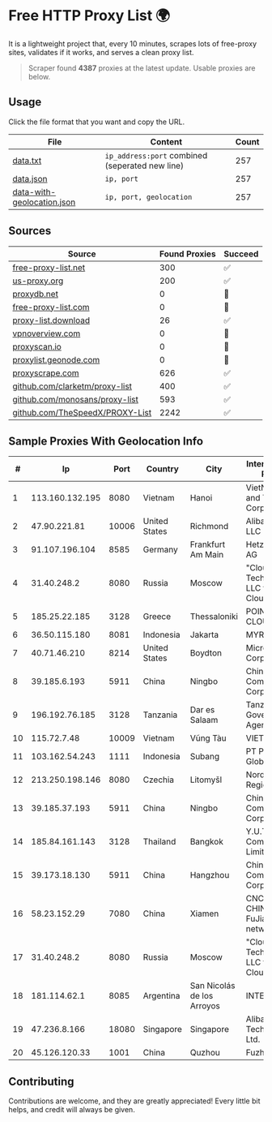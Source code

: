 
# Free HTTP Proxy List 🌍

It is a lightweight project that, every 10 minutes, scrapes lots of free-proxy sites, validates if it works, and serves a clean proxy list.


> Scraper found **4387** proxies at the latest update. Usable proxies are below.

## Usage

Click the file format that you want and copy the URL.


|File|Content|Count|
|----|-------|-----|
|[data.txt](https://raw.githubusercontent.com/themiralay/Proxy-List-World/master/data.txt)|`ip_address:port` combined (seperated new line)|257|
|[data.json](https://raw.githubusercontent.com/themiralay/Proxy-List-World/master/data.json)|`ip, port`|257|
|[data-with-geolocation.json](https://raw.githubusercontent.com/themiralay/Proxy-List-World/master/data-with-geolocation.json)|`ip, port, geolocation`|257|

## Sources

|Source|Found Proxies|Succeed|
|------|-------------|-------|
|[free-proxy-list.net](https://free-proxy-list.net)|300|✅|
|[us-proxy.org](https://www.us-proxy.org)|200|✅|
|[proxydb.net](http://proxydb.net)|0|🚫|
|[free-proxy-list.com](https://free-proxy-list.com/?page=&port=&type%5B%5D=http&type%5B%5D=https&up_time=0&search=Search)|0|🚫|
|[proxy-list.download](https://www.proxy-list.download/HTTP)|26|✅|
|[vpnoverview.com](https://vpnoverview.com/privacy/anonymous-browsing/free-proxy-servers)|0|🚫|
|[proxyscan.io](https://www.proxyscan.io)|0|🚫|
|[proxylist.geonode.com](https://proxylist.geonode.com/api/proxy-list?limit=300&page=1&sort_by=lastChecked&sort_type=desc&protocols=http,https)|0|🚫|
|[proxyscrape.com](https://api.proxyscrape.com/v2/?request=displayproxies&protocol=http&timeout=10000&country=all&ssl=all&anonymity=all)|626|✅|
|[github.com/clarketm/proxy-list](https://raw.githubusercontent.com/clarketm/proxy-list/master/proxy-list-raw.txt)|400|✅|
|[github.com/monosans/proxy-list](https://raw.githubusercontent.com/monosans/proxy-list/main/proxies/http.txt)|593|✅|
|[github.com/TheSpeedX/PROXY-List](https://raw.githubusercontent.com/TheSpeedX/PROXY-List/master/http.txt)|2242|✅|


## Sample Proxies With Geolocation Info

|#|Ip|Port|Country|City|Internet Service Provider|
|-|--|----|-------|----|-------------------------|
|1|113.160.132.195|8080|Vietnam|Hanoi|VietNam Post and Telecom Corporation|
|2|47.90.221.81|10006|United States|Richmond|Alibaba.com LLC|
|3|91.107.196.104|8585|Germany|Frankfurt Am Main|Hetzner Online AG|
|4|31.40.248.2|8080|Russia|Moscow|"Cloud Technologies" LLC trading as Cloud.ru|
|5|185.25.22.185|3128|Greece|Thessaloniki|POINTER-CLOUD2|
|6|36.50.115.180|8081|Indonesia|Jakarta|MYREPUBLIC|
|7|40.71.46.210|8214|United States|Boydton|Microsoft Corporation|
|8|39.185.6.193|5911|China|Ningbo|China Mobile Communications Corporation|
|9|196.192.76.185|3128|Tanzania|Dar es Salaam|Tanzania e-Government Agency|
|10|115.72.7.48|10009|Vietnam|Vũng Tàu|VIETELmetro|
|11|103.162.54.243|1111|Indonesia|Subang|PT Pratama Asia Globalindo|
|12|213.250.198.146|8080|Czechia|Litomyšl|Nordic Telecom Regional s.r.o.|
|13|39.185.37.193|5911|China|Ningbo|China Mobile Communications Corporation|
|14|185.84.161.143|3128|Thailand|Bangkok|Y.U.T Corporate Company Limited|
|15|39.173.18.130|5911|China|Hangzhou|China Mobile Communications Corporation|
|16|58.23.152.29|7080|China|Xiamen|CNCGroup CHINA169 FuJian province network|
|17|31.40.248.2|8080|Russia|Moscow|"Cloud Technologies" LLC trading as Cloud.ru|
|18|181.114.62.1|8085|Argentina|San Nicolás de los Arroyos|INTERAIR|
|19|47.236.8.166|18080|Singapore|Singapore|Alibaba (US) Technology Co., Ltd.|
|20|45.126.120.33|1001|China|Quzhou|Fuzhou|



## Contributing

Contributions are welcome, and they are greatly appreciated! Every
little bit helps, and credit will always be given.

